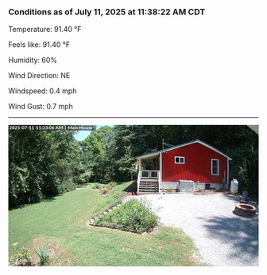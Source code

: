 ### Conditions as of July 11, 2025 at 11:38:22 AM CDT 

Temperature: 91.40 &deg;F

Feels like: 91.40 &deg;F

Humidity: 60%

Wind Direction: NE

Windspeed: 0.4 mph

Wind Gust: 0.7 mph

---

<img src="./images/latest.jpeg"/>

